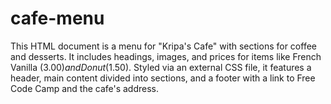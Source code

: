 # cafe-menu
This HTML document is a menu for "Kripa's Cafe" with sections for coffee and desserts. It includes headings, images, and prices for items like French Vanilla ($3.00) and Donut ($1.50). Styled via an external CSS file, it features a header, main content divided into sections, and a footer with a link to Free Code Camp and the cafe's address.
